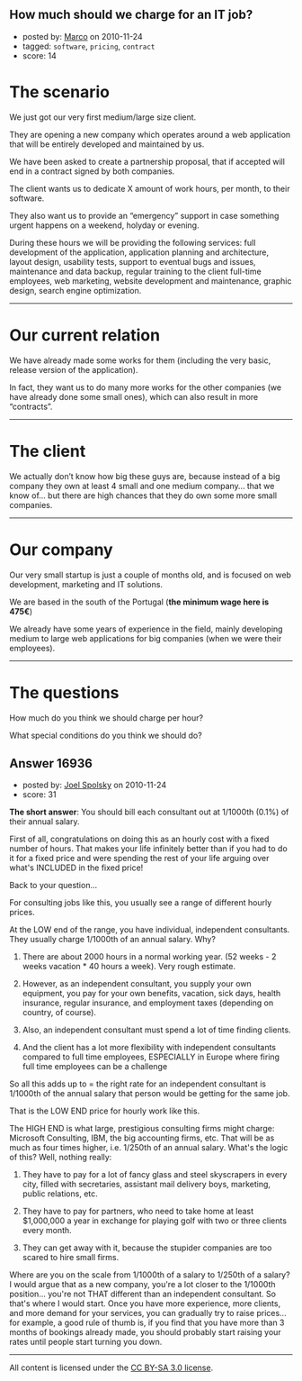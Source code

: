 ## How much should we charge for an IT job?

- posted by: [Marco](https://stackexchange.com/users/-1/5548-marco) on 2010-11-24
- tagged: `software`, `pricing`, `contract`
- score: 14

The scenario
============
We just got our very first medium/large size client.

They are opening a new company which operates around a web application that will be entirely developed and maintained by us.

We have been asked to create a partnership proposal, that if accepted will end in a contract signed by both companies.

The client wants us to dedicate X amount of work hours, per month, to their software.

They also want us to provide an “emergency” support in case something urgent happens on a weekend, holyday or evening.

During these hours we will be providing the following services: full development of the application, application planning and architecture, layout design, usability tests, support to eventual bugs and issues, maintenance and data backup, regular training to the client full-time employees, web marketing, website development and maintenance, graphic design, search engine optimization.

----

Our current relation
====================
We have already made some works for them (including the very basic, release version of the application).

In fact, they want us to do many more works for the other companies (we have already done some small ones), which can also result in more “contracts”.

----

The client
==========
We actually don’t know how big these guys are, because instead of a big company they own at least 4 small and one medium company… that we know of… but there are high chances that they do own some more small companies.

----

Our company
===========
Our very small startup is just a couple of months old, and is focused on web development, marketing and IT solutions.

We are based in the south of the Portugal (**the minimum wage here is 475€**)

We already have some years of experience in the field, mainly developing medium to large web applications for big companies (when we were their employees).

----

The questions
=============
How much do you think we should charge per hour?

What special conditions do you think we should do?



## Answer 16936

- posted by: [Joel Spolsky](https://stackexchange.com/users/-1/4335-joel-spolsky) on 2010-11-24
- score: 31

**The short answer**: You should bill each consultant out at 1/1000th (0.1%) of their annual salary.

First of all, congratulations on doing this as an hourly cost with a fixed number of hours. That makes your life infinitely better than if you had to do it for a fixed price and were spending the rest of your life arguing over what's INCLUDED in the fixed price!

Back to your question...

For consulting jobs like this, you usually see a range of different hourly prices.

At the LOW end of the range, you have individual, independent consultants. They usually charge 1/1000th of an annual salary. Why?

1. There are about 2000 hours in a normal working year. (52 weeks - 2 weeks vacation * 40 hours a week). Very rough estimate.

2. However, as an independent consultant, you supply your own equipment, you pay for your own benefits, vacation, sick days, health insurance, regular insurance, and employment taxes (depending on country, of course).

3. Also, an independent consultant must spend a lot of time finding clients.

4. And the client has a lot more flexibility with independent consultants compared to full time employees, ESPECIALLY in Europe where firing full time employees can be a challenge

So all this adds up to = the right rate for an independent consultant is 1/1000th of the annual salary that person would be getting for the same job.

That is the LOW END price for hourly work like this.

The HIGH END is what large, prestigious consulting firms might charge: Microsoft Consulting, IBM, the big accounting firms, etc. That will be as much as four times higher, i.e. 1/250th of an annual salary. What's the logic of this? Well, nothing really:

1. They have to pay for a lot of fancy glass and steel skyscrapers in every city, filled with secretaries, assistant mail delivery boys, marketing, public relations, etc.

2. They have to pay for partners, who need to take home at least $1,000,000 a year in exchange for playing golf with two or three clients every month.

3. They can get away with it, because the stupider companies are too scared to hire small firms.

Where are you on the scale from 1/1000th of a salary to 1/250th of a salary? I would argue that as a new company, you're a lot closer to the 1/1000th position... you're not THAT different than an independent consultant. So that's where I would start. Once you have more experience, more clients, and more demand for your services, you can gradually try to raise prices... for example, a good rule of thumb is, if you find that you have more than 3 months of bookings already made, you should probably start raising your rates until people start turning you down.



---

All content is licensed under the [CC BY-SA 3.0 license](https://creativecommons.org/licenses/by-sa/3.0/).
